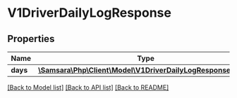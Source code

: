 # V1DriverDailyLogResponse

## Properties
Name | Type | Description | Notes
------------ | ------------- | ------------- | -------------
**days** | [**\Samsara\Php\Client\Model\V1DriverDailyLogResponseDays[]**](V1DriverDailyLogResponseDays.md) |  | [optional] 

[[Back to Model list]](../../README.md#documentation-for-models) [[Back to API list]](../../README.md#documentation-for-api-endpoints) [[Back to README]](../../README.md)

